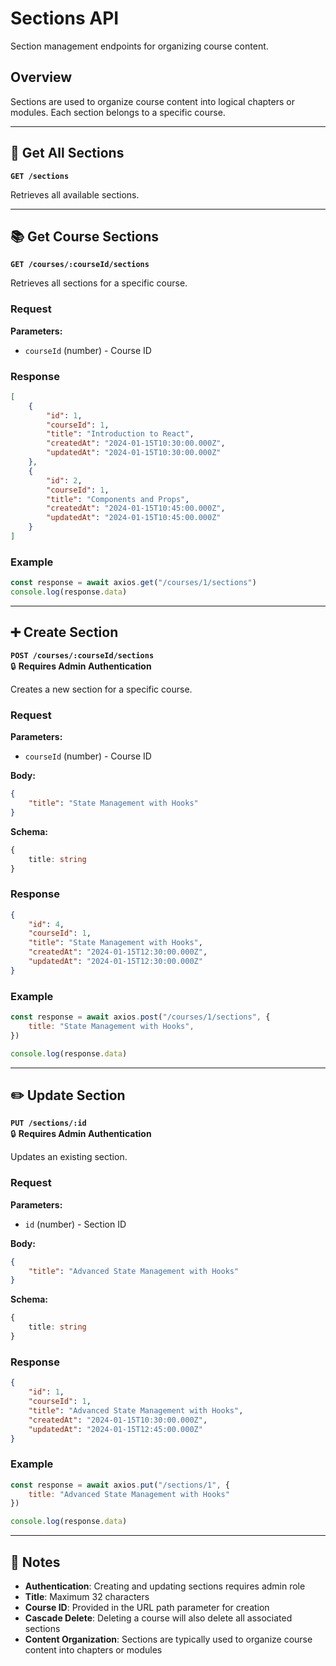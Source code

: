 # Sections API

Section management endpoints for organizing course content.

## Overview

Sections are used to organize course content into logical chapters or modules. Each section belongs to a specific course.

---

## 📖 Get All Sections

**`GET /sections`**

Retrieves all available sections.

---

## 📚 Get Course Sections

**`GET /courses/:courseId/sections`**

Retrieves all sections for a specific course.

### Request

**Parameters:**
- `courseId` (number) - Course ID

### Response

```json
[
	{
		"id": 1,
		"courseId": 1,
		"title": "Introduction to React",
		"createdAt": "2024-01-15T10:30:00.000Z",
		"updatedAt": "2024-01-15T10:30:00.000Z"
	},
	{
		"id": 2,
		"courseId": 1,
		"title": "Components and Props",
		"createdAt": "2024-01-15T10:45:00.000Z",
		"updatedAt": "2024-01-15T10:45:00.000Z"
	}
]
```

### Example

```javascript
const response = await axios.get("/courses/1/sections")
console.log(response.data)
```

---

## ➕ Create Section

**`POST /courses/:courseId/sections`**  
🔒 **Requires Admin Authentication**

Creates a new section for a specific course.

### Request

**Parameters:**
- `courseId` (number) - Course ID

**Body:**

```json
{
	"title": "State Management with Hooks"
}
```

**Schema:**

```typescript
{
	title: string
}
```

### Response

```json
{
	"id": 4,
	"courseId": 1,
	"title": "State Management with Hooks",
	"createdAt": "2024-01-15T12:30:00.000Z",
	"updatedAt": "2024-01-15T12:30:00.000Z"
}
```

### Example

```javascript
const response = await axios.post("/courses/1/sections", {
	title: "State Management with Hooks",
})

console.log(response.data)
```

---

## ✏️ Update Section

**`PUT /sections/:id`**  
🔒 **Requires Admin Authentication**

Updates an existing section.

### Request

**Parameters:**
- `id` (number) - Section ID

**Body:**
```json
{
	"title": "Advanced State Management with Hooks"
}
```

**Schema:**
```typescript
{
	title: string
}
```

### Response

```json
{
	"id": 1,
	"courseId": 1,
	"title": "Advanced State Management with Hooks",
	"createdAt": "2024-01-15T10:30:00.000Z",
	"updatedAt": "2024-01-15T12:45:00.000Z"
}
```

### Example

```javascript
const response = await axios.put("/sections/1", {
	title: "Advanced State Management with Hooks"
})

console.log(response.data)
```

---

## 📝 Notes

-   **Authentication**: Creating and updating sections requires admin role
-   **Title**: Maximum 32 characters
-   **Course ID**: Provided in the URL path parameter for creation
-   **Cascade Delete**: Deleting a course will also delete all associated sections
-   **Content Organization**: Sections are typically used to organize course content into chapters or modules
